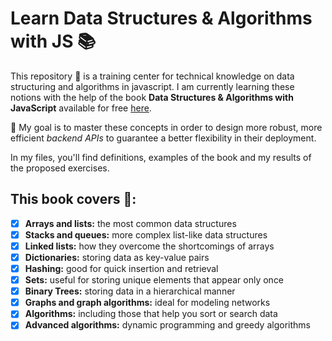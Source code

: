 # Learn Data Structures & Algorithms with JS :books: 


This repository :open_file_folder: is a training center for technical knowledge on data structuring and algorithms in javascript. 
I am currently learning these notions with the help of the book **Data Structures & Algorithms with JavaScript** available for free [here](https://b-ok.cc/book/2329436/522069). 

:dart: My goal is to master these concepts in order to design more robust, more efficient *backend APIs* to guarantee a better flexibility in their deployment. 

In my files, you'll find definitions, examples of the book and my results of the proposed exercises.   


## This book covers :memo::

- [x] **Arrays and lists:** the most common data structures
- [x] **Stacks and queues:** more complex list-like data structures
- [x] **Linked lists:** how they overcome the shortcomings of arrays
- [x] **Dictionaries:** storing data as key-value pairs
- [x] **Hashing:** good for quick insertion and retrieval
- [x] **Sets:** useful for storing unique elements that appear only once
- [x] **Binary Trees:** storing data in a hierarchical manner
- [x] **Graphs and graph algorithms:** ideal for modeling networks
- [x] **Algorithms:** including those that help you sort or search data
- [x] **Advanced algorithms:** dynamic programming and greedy algorithms
